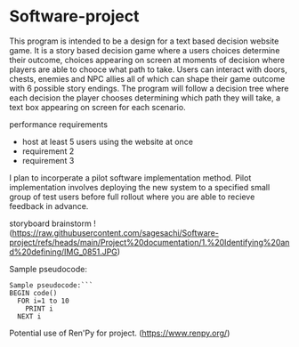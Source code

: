 # Software-project

This program is intended to be a design for a text based decision website game. It is a story based decision game where a users choices determine their outcome, choices appearing on screen at moments of decision where players are able to chooce what path to take. Users can interact with doors, chests, enemies and NPC allies all of which can shape their game outcome with 6 possible story endings. The program will follow a decision tree where each decision the player chooses determining which path they will take, a text box appearing on screen for each scenario. 

performance requirements
- host at least 5 users using the website at once
- requirement 2
- requirement 3

I plan to incorperate a pilot software implementation method. Pilot implementation involves deploying the new system to a specified small group of test users before full rollout where you are able to recieve feedback in advance. 

storyboard brainstorm
!(https://raw.githubusercontent.com/sagesachi/Software-project/refs/heads/main/Project%20documentation/1.%20Identifying%20and%20defining/IMG_0851.JPG)

Sample pseudocode:
```BEGIN code()
Sample pseudocode:```
BEGIN code()
  FOR i=1 to 10
    PRINT i
  NEXT i
```

Potential use of Ren'Py for project.
(https://www.renpy.org/)
